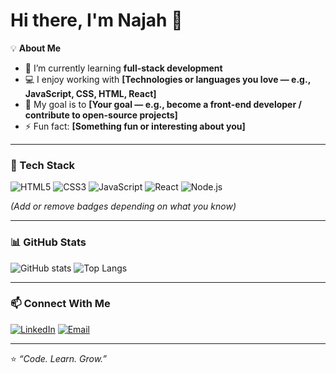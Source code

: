 # Hi there, I'm Najah 👋

<!--
**najbt/najbt** is a ✨ _special_ ✨ repository because its `README.md` (this file) appears on your GitHub profile.

Here are some ideas to get you started:

- 🔭 I’m currently working on ...
- 🌱 I’m currently learning ...
- 👯 I’m looking to collaborate on ...
- 🤔 I’m looking for help with ...
- 💬 Ask me about ...
- 📫 How to reach me: ...
- 😄 Pronouns: ...
- ⚡ Fun fact: ...
-->

💡 **About Me**
- 🌱 I’m currently learning **full-stack development**
- 💻 I enjoy working with **[Technologies or languages you love — e.g., JavaScript, CSS, HTML, React]**
- 🎯 My goal is to **[Your goal — e.g., become a front-end developer / contribute to open-source projects]**
- ⚡ Fun fact: **[Something fun or interesting about you]**

---

### 🧰 Tech Stack
![HTML5](https://img.shields.io/badge/HTML5-E34F26?style=for-the-badge&logo=html5&logoColor=white)
![CSS3](https://img.shields.io/badge/CSS3-1572B6?style=for-the-badge&logo=css3&logoColor=white)
![JavaScript](https://img.shields.io/badge/JavaScript-F7DF1E?style=for-the-badge&logo=javascript&logoColor=black)
![React](https://img.shields.io/badge/React-20232A?style=for-the-badge&logo=react&logoColor=61DAFB)
![Node.js](https://img.shields.io/badge/Node.js-43853D?style=for-the-badge&logo=node-dot-js&logoColor=white)

*(Add or remove badges depending on what you know)*

---

### 📊 GitHub Stats
![GitHub stats](https://github-readme-stats.vercel.app/api?username=[your-username]&show_icons=true&theme=tokyonight)
![Top Langs](https://github-readme-stats.vercel.app/api/top-langs/?username=[your-username]&layout=compact&theme=tokyonight)

---

### 📫 Connect With Me
[![LinkedIn](https://img.shields.io/badge/LinkedIn-0077B5?style=for-the-badge&logo=linkedin&logoColor=white)]([your-linkedin-link])
[![Email](https://img.shields.io/badge/Email-D14836?style=for-the-badge&logo=gmail&logoColor=white)](mailto:[your-email])

---

⭐️ *“Code. Learn. Grow.”*  
